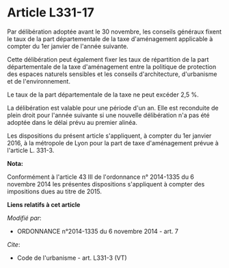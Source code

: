 # Article L331-17

Par délibération adoptée avant le 30 novembre, les conseils généraux fixent le taux de la part départementale de la taxe
d'aménagement applicable à compter du 1er janvier de l'année suivante. 

Cette délibération peut également fixer les taux de répartition de la part départementale de la taxe d'aménagement entre la
politique de protection des espaces naturels sensibles et les conseils d'architecture, d'urbanisme et de l'environnement. 

Le taux de la part départementale de la taxe ne peut excéder 2,5 %. 

La délibération est valable pour une période d'un an. Elle est reconduite de plein droit pour l'année suivante si une
nouvelle délibération n'a pas été adoptée dans le délai prévu au premier alinéa. 

Les dispositions du présent article s'appliquent, à compter du 1er janvier 2016, à la métropole de Lyon pour la part de taxe
d'aménagement prévue à l'article L. 331-3.

**Nota:**

Conformément à l'article 43 III de l'ordonnance n° 2014-1335 du 6 novembre 2014 les présentes dispositions s'appliquent à
compter des impositions dues au titre de 2015.

**Liens relatifs à cet article**

_Modifié par_:

  - ORDONNANCE n°2014-1335 du 6 novembre 2014 - art. 7

_Cite_:

  - Code de l'urbanisme - art. L331-3 (VT)
